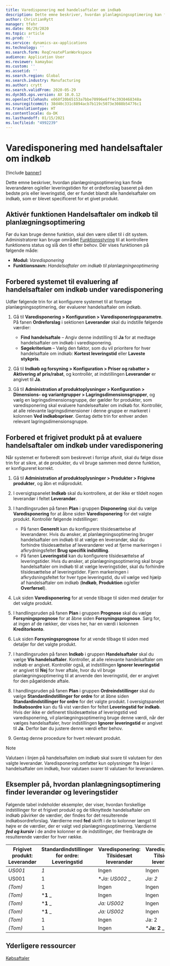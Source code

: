 ```yaml
---
title: Varedisponering med handelsaftaler om indkøb
description: Dette emne beskriver, hvordan planlægningsoptimering kan finde leverandøren og/eller gennemløbstiden for et ordreforslag baseret på den bedste pris eller leveringstid, der er fundet i handelsaftaler om indkøb.
author: ChristianRytt
manager: tfehr
ms.date: 06/29/2020
ms.topic: article
ms.prod: ''
ms.service: dynamics-ax-applications
ms.technology: ''
ms.search.form: ReqCreatePlanWorkspace
audience: Application User
ms.reviewer: kamaybac
ms.custom: ''
ms.assetid: ''
ms.search.region: Global
ms.search.industry: Manufacturing
ms.author: crytt
ms.search.validFrom: 2020-05-29
ms.dyn365.ops.version: AX 10.0.12
ms.openlocfilehash: e060f20b65153a7bbe70996e6ff4c3930468348a
ms.sourcegitcommit: 38d40c331c8894acb7b119c5073e3088b54776c1
ms.translationtype: HT
ms.contentlocale: da-DK
ms.lasthandoff: 01/15/2021
ms.locfileid: "4992239"
---
```

# <a name="master-planning-with-purchase-trade-agreements"></a>Varedisponering med handelsaftaler om indkøb

[!include [banner](../../includes/banner.md)]

Dette emne beskriver, hvordan planlægningsoptimering kan finde leverandøren og/eller leveringstiden for et ordreforslag baseret på den bedste pris eller leveringstid, der er fundet blandt alle handelsaftaler om indkøb, som er blevet specificeret for et givet produkt.

## <a name="turn-on-the-purchase-trade-agreements-for-planning-optimization-feature"></a>Aktivér funktionen Handelsaftaler om indkøb til planlægningsoptimering

Før du kan bruge denne funktion, skal den være slået til i dit system. Administratorer kan bruge området [Funktionsstyring](../../../fin-ops-core/fin-ops/get-started/feature-management/feature-management-overview.md) til at kontrollere funktionens status og slå den til efter behov. Dér vises funktionen på følgende måde:

- **Modul:** *Varedisponering*
- **Funktionsnavn:** *Handelsaftaler om indkøb til planlægningeoptimering*

## <a name="prepare-your-system-to-evaluate-purchase-trade-agreements-during-master-planning"></a>Forbered systemet til evaluering af handelsaftaler om indkøb under varedisponering

Udfør følgende trin for at konfigurere systemet til at foretage planlægningsoptimering, der evaluerer handelsaftaler om indkøb.

1. Gå til **Varedisponering \> Konfiguration \> Varedisponeringsparametre**. På fanen **Ordreforslag** i sektionen **Leverandør** skal du indstille følgende værdier:

    - **Find handelsaftale** – Angiv denne indstilling til **Ja** for at medtage handelsaftaler om indkøb i varedisponering.
    - **Søgekriterium** – Vælg den faktor, som du vil prioritere for hver handelsaftale om indkøb: **Kortest leveringstid** eller **Laveste stykpris**.

1. Gå til **Indkøb og forsyning \> Konfiguration \> Priser og rabatter \> Aktivering af pris/rabat**, og kontrollér, at indstillingen **Leverandør** er angivet til **Ja**.
1. Gå til **Administration af produktoplysninger \> Konfiguration \> Dimensions- og variantgrupper \> Lagringsdimensionsgrupper**, og vælg en lagringsdimensionsgruppe, der gælder for produkter, som varedisponering skal evaluere handelseaftaler om indkøb for. Kontrollér, at alle relevante lagringsdimensioner i denne gruppe er markeret i kolonnen **Ved indkøbspriser**. Gentag dette trin for enhver anden relevant lagringsdimensionsgruppe.

## <a name="prepare-a-released-product-to-evaluate-purchase-trade-agreements-during-master-planning"></a>Forbered et frigivet produkt på at evaluere handelsaftaler om indkøb under varedisponering

Når systemet er forberedt som beskrevet i forrige afsnit, skal du følge disse trin for at sikre, at de produkter, du vil bruge sammen med denne funktion, er konfigureret korrekt.

1. Gå til **Administration af produktoplysninger \> Produkter \> Frigivne produkter**, og åbn et målprodukt.
1. I oversigtspanelet **Indkøb** skal du kontrollere, at der ikke er tildelt nogen leverandør i feltet **Leverandør**.
1. I handlingsruden på fanen **Plan** i gruppen **Disponering** skal du vælge **Varedisponering** for at åbne siden **Varedisponering** for det valgte produkt. Kontrollér følgende indstillinger:

    - På fanen **Generelt** kan du konfigurere tilsidesættelse af leverandører. Hvis du ønsker, at planlægningsoptimering bruger handelsaftaler om indkøb til at vælge en leverandør, skal du forhindre tilsidesættelse af leverandører ved at fjerne markeringen i afkrydningsfeltet **Brug specifik indstilling**.
    - På fanen **Leveringstid** kan du konfigurere tilsidesættelse af leveringstider. Hvis du ønsker, at planlægningsoptimering skal bruge handelsaftaler om indkøb til at vælge leveringstider, skal du forhindre tilsidesættelse af leveringstider. Fjern markeringen i afkrydsningsfeltet for hver type leveringstid, du vil vælge ved hjælp af handelsaftaler om indkøb (**Indkøb**, **Produktion** og/eller **Overførsel**).

1. Luk siden **Varedisponering** for at vende tilbage til siden med detaljer for det valgte produkt.
1. I handlingsruden på fanen **Plan** i gruppen **Prognose** skal du vælge **Forsyningsprognose** for at åbne siden **Forsyningsprognose**. Sørg for, at ingen af de rækker, der vises her, har en værdi i kolonnen **Kreditorkonto**.
1. Luk siden **Forsyningsprognose** for at vende tilbage til siden med detaljer for det valgte produkt.
1. I handlingsruden på fanen **Indkøb** i gruppen **Handelsaftaler** skal du vælge **Vis handelsaftaler**. Kontroller, at alle relevante handelsaftaler om indkøb er angivet. Kontrollér også, at indstillingen **Ignorer leveringstid** er angivet til **Nej** for hver aftale, hvor du vil bruge planlægningsoptimering til at anvende den leveringstid, der er angivet for den pågældende aftale.
1. I handlingsruden på fanen **Plan** i gruppen **Ordreindstillinger** skal du vælge **Standardindstillinger for ordre** for at åbne siden **Standardindstillinger for ordre** for det valgte produkt. I oversigtspanelet **Indkøbsordre** kan du få vist værdien for feltet **Leveringstid for indkøb**. Hvis der ikke er defineret tilsidesættelse af leveringstid ved varedisponering, vil planlægningsoptimering bruge denne værdi, når der vælges handelsaftaler, hvor indstillingen **Ignorer leveringstid** er angivet til **Ja**. Derfor bør du justere denne værdi efter behov.
1. Gentag denne procedure for hvert relevant produkt.

> [!NOTE]
> Valutaen i linjen på handelsaftalen om indkøb skal svare til valutaen for den valgte leverandør. Varedisponering omfatter kun oplysninger fra linjer i handelsaftaler om indkøb, hvor valutaen svarer til valutaen for leverandøren.

## <a name="examples-of-how-planning-optimization-finds-vendor-and-lead-times"></a>Eksempler på, hvordan planlægningsoptimering finder leverandør og leveringstider

Følgende tabel indeholder eksempler, der viser, hvordan forskellige indstillinger for et frigivet produkt og de tilknyttede handelsaftaler om indkøb påvirker de værdier, der findes for det resulterende indkøbsordreforslag. Værdierne med **fed** skrift i de to kolonner længst til højre er de værdier, der er valgt ved planlægningsoptimering. Værdierne **_fed og kursiv_** i de andre kolonner er de indstillinger, der frembragte de resulterende værdier for hver række.

| Frigivet produkt: Leverandør | Standardindstillinger for ordre: Leveringstid | Varedisponering: Tilsidesæt leverandør | Varedisponering: Tilsidesæt leveringstid | Handelsaftale: Leverandør | Handelsaftale: Leveringstid | Handelsaftale: Ignorer leveringstid | Resulterende leverandør | Resulterende leveringstid |
| --- | --- | --- | --- | --- | --- | --- | --- | --- |
| _*_US001_*_ | _*_1_*_ | Ingen | Ingen | US003 | 3 | Ingen | **US001** | **1** |
| US001 | 1 | **_Ja: US002_* _ | _*_Ja: 2_*_ | US003 | 3 | Ingen | **US002** | **2** |
| *(Tom)* | 1 | Ingen | Ingen | ***US003** _ | _*_3_*_ | Ingen | **US003** | **3** |
| *(Tom)* | ***1** _ | Ingen | Ingen | _*_US003_*_ | 3 | Ja | **US003** | **1** |
| *(Tom)* | ***1** _ | _*_Ja: US002_*_ | Ingen | US003 | 3 | Ingen | **US002** | **1** |
| *(Tom)* | ***1** _ | _*_Ja: US002_*_ | Ingen | US003 | 3 | Ingen | **US002** | **1** |
| *(Tom)* | 1 | Ingen | Ja: 2 | ***US003** _ | _*_3_*_ | Ingen | **US003** | **3** |
| *(Tom)* | 1 | Ingen | ***Ja: 2** _ | _*_US003_*_ | 3 | Ja | **US003** | **2** |

## <a name="additional-resources"></a>Yderligere ressourcer

[Købsaftaler](../../procurement/purchase-agreements.md)
